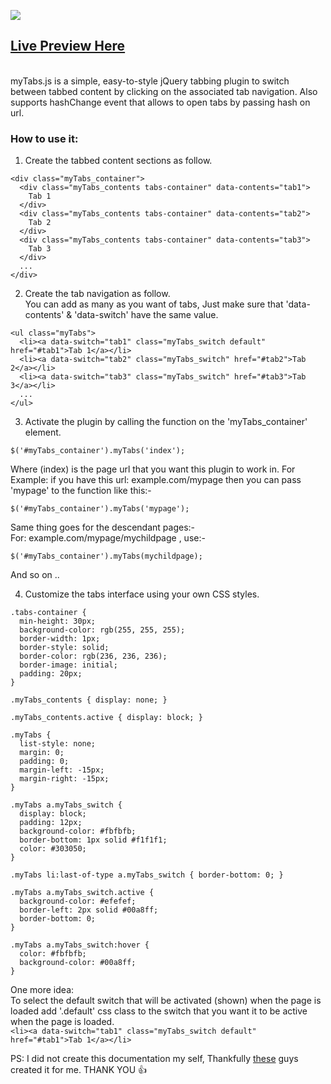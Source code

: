 ![](https://i.suar.me/BjPGB)

## [Live Preview Here](http://hamedadil.com/mytabs-js) 
<br>
myTabs.js is a simple, easy-to-style jQuery tabbing plugin to switch between tabbed content by clicking on the associated tab navigation. Also supports hashChange event that allows to open tabs by passing hash on url.

### How to use it:

1. Create the tabbed content sections as follow.

````````
<div class="myTabs_container">
  <div class="myTabs_contents tabs-container" data-contents="tab1">
    Tab 1
  </div>
  <div class="myTabs_contents tabs-container" data-contents="tab2">
    Tab 2
  </div>
  <div class="myTabs_contents tabs-container" data-contents="tab3">
    Tab 3
  </div>
  ...
</div>
````````

2. Create the tab navigation as follow.<br>
You can add as many as you want of tabs, Just make sure that 'data-contents' & 'data-switch' have the same value.

````````
<ul class="myTabs">
  <li><a data-switch="tab1" class="myTabs_switch default" href="#tab1">Tab 1</a></li>
  <li><a data-switch="tab2" class="myTabs_switch" href="#tab2">Tab 2</a></li>
  <li><a data-switch="tab3" class="myTabs_switch" href="#tab3">Tab 3</a></li>
  ...
</ul>
````````

3. Activate the plugin by calling the function on the 'myTabs_container' element.
````````
$('#myTabs_container').myTabs('index');
````````
Where (index) is the page url that you want this plugin to work in.
For Example: if you have this url: example.com/mypage then you can pass 'mypage' to the function like this:-<br>
````````
$('#myTabs_container').myTabs('mypage');
````````
Same thing goes for the descendant pages:-<br>
For: example.com/mypage/mychildpage , use:- <br>
````````
$('#myTabs_container').myTabs(mychildpage);
````````
And so on ..<br>

4. Customize the tabs interface using your own CSS styles.
````````
.tabs-container {
  min-height: 30px;
  background-color: rgb(255, 255, 255);
  border-width: 1px;
  border-style: solid;
  border-color: rgb(236, 236, 236);
  border-image: initial;
  padding: 20px;
}

.myTabs_contents { display: none; }

.myTabs_contents.active { display: block; }

.myTabs {
  list-style: none;
  margin: 0;
  padding: 0;
  margin-left: -15px;
  margin-right: -15px;
}

.myTabs a.myTabs_switch {
  display: block;
  padding: 12px;
  background-color: #fbfbfb;
  border-bottom: 1px solid #f1f1f1;
  color: #303050;
}

.myTabs li:last-of-type a.myTabs_switch { border-bottom: 0; }

.myTabs a.myTabs_switch.active {
  background-color: #efefef;
  border-left: 2px solid #00a8ff;
  border-bottom: 0;
}

.myTabs a.myTabs_switch:hover {
  color: #fbfbfb;
  background-color: #00a8ff;
}
````````
One more idea:<br>
To select the default switch that will be activated (shown) when the page is loaded add '.default' css class to the switch that you want it to be active when the page is loaded.<br>
```````` <li><a data-switch="tab1" class="myTabs_switch default" href="#tab1">Tab 1</a></li> ````````

PS: I did not create this documentation my self, Thankfully [these](http://www.jqueryscript.net/other/jQuery-Tabbing-Plugin-URL-Hash-Support.html) guys created it for me. THANK YOU 👍

